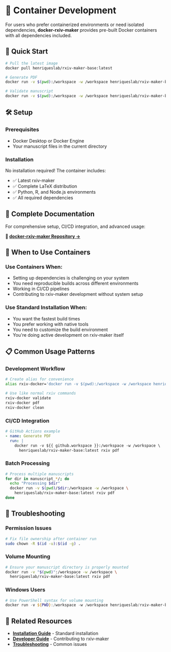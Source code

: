 # 🐳 Container Development

For users who prefer containerized environments or need isolated dependencies, **docker-rxiv-maker** provides pre-built Docker containers with all dependencies included.

## 🚀 Quick Start

```bash
# Pull the latest image
docker pull henriqueslab/rxiv-maker-base:latest

# Generate PDF
docker run -v $(pwd):/workspace -w /workspace henriqueslab/rxiv-maker-base:latest rxiv pdf

# Validate manuscript
docker run -v $(pwd):/workspace -w /workspace henriqueslab/rxiv-maker-base:latest rxiv validate
```

## 🛠️ Setup

### Prerequisites
- Docker Desktop or Docker Engine
- Your manuscript files in the current directory

### Installation
No installation required! The container includes:
- ✅ Latest rxiv-maker
- ✅ Complete LaTeX distribution
- ✅ Python, R, and Node.js environments
- ✅ All required dependencies

## 📖 Complete Documentation

For comprehensive setup, CI/CD integration, and advanced usage:

**📖 [docker-rxiv-maker Repository →](https://github.com/HenriquesLab/docker-rxiv-maker)**

## 🔄 When to Use Containers

### **Use Containers When:**
- Setting up dependencies is challenging on your system
- You need reproducible builds across different environments
- Working in CI/CD pipelines
- Contributing to rxiv-maker development without system setup

### **Use Standard Installation When:**
- You want the fastest build times
- You prefer working with native tools
- You need to customize the build environment
- You're doing active development on rxiv-maker itself

## 📋 Common Usage Patterns

### Development Workflow
```bash
# Create alias for convenience
alias rxiv-docker='docker run -v $(pwd):/workspace -w /workspace henriqueslab/rxiv-maker-base:latest rxiv'

# Use like normal rxiv commands
rxiv-docker validate
rxiv-docker pdf
rxiv-docker clean
```

### CI/CD Integration
```yaml
# GitHub Actions example
- name: Generate PDF
  run: |
    docker run -v ${{ github.workspace }}:/workspace -w /workspace \
      henriqueslab/rxiv-maker-base:latest rxiv pdf
```

### Batch Processing
```bash
# Process multiple manuscripts
for dir in manuscript_*/; do
  echo "Processing $dir"
  docker run -v $(pwd)/$dir:/workspace -w /workspace \
    henriqueslab/rxiv-maker-base:latest rxiv pdf
done
```

## 🚨 Troubleshooting

### Permission Issues
```bash
# Fix file ownership after container run
sudo chown -R $(id -u):$(id -g) .
```

### Volume Mounting
```bash
# Ensure your manuscript directory is properly mounted
docker run -v "$(pwd)":/workspace -w /workspace \
  henriqueslab/rxiv-maker-base:latest rxiv pdf
```

### Windows Users
```powershell
# Use PowerShell syntax for volume mounting
docker run -v ${PWD}:/workspace -w /workspace henriqueslab/rxiv-maker-base:latest rxiv pdf
```

## 🔗 Related Resources

- **[Installation Guide](installation.md)** - Standard installation
- **[Developer Guide]()** - Contributing to rxiv-maker
- **[Troubleshooting](troubleshooting.md)** - Common issues